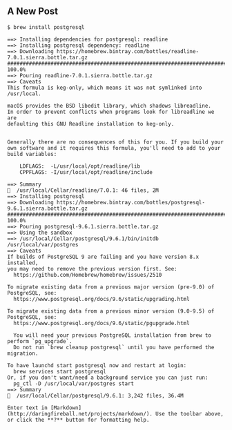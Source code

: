 ## A New Post

`$ brew install postgresql`

    ==> Installing dependencies for postgresql: readline
    ==> Installing postgresql dependency: readline
    ==> Downloading https://homebrew.bintray.com/bottles/readline-7.0.1.sierra.bottle.tar.gz
    ######################################################################## 100.0%
    ==> Pouring readline-7.0.1.sierra.bottle.tar.gz
    ==> Caveats
    This formula is keg-only, which means it was not symlinked into /usr/local.
    
    macOS provides the BSD libedit library, which shadows libreadline.
    In order to prevent conflicts when programs look for libreadline we are
    defaulting this GNU Readline installation to keg-only.
    
    
    Generally there are no consequences of this for you. If you build your
    own software and it requires this formula, you'll need to add to your
    build variables:
    
        LDFLAGS:  -L/usr/local/opt/readline/lib
        CPPFLAGS: -I/usr/local/opt/readline/include
    
    ==> Summary
    🍺  /usr/local/Cellar/readline/7.0.1: 46 files, 2M
    ==> Installing postgresql
    ==> Downloading https://homebrew.bintray.com/bottles/postgresql-9.6.1.sierra.bottle.tar.gz
    ######################################################################## 100.0%
    ==> Pouring postgresql-9.6.1.sierra.bottle.tar.gz
    ==> Using the sandbox
    ==> /usr/local/Cellar/postgresql/9.6.1/bin/initdb /usr/local/var/postgres
    ==> Caveats
    If builds of PostgreSQL 9 are failing and you have version 8.x installed,
    you may need to remove the previous version first. See:
      https://github.com/Homebrew/homebrew/issues/2510
    
    To migrate existing data from a previous major version (pre-9.0) of PostgreSQL, see:
      https://www.postgresql.org/docs/9.6/static/upgrading.html
    
    To migrate existing data from a previous minor version (9.0-9.5) of PostgreSQL, see:
      https://www.postgresql.org/docs/9.6/static/pgupgrade.html

      You will need your previous PostgreSQL installation from brew to perform `pg_upgrade`.
      Do not run `brew cleanup postgresql` until you have performed the migration.
    
    To have launchd start postgresql now and restart at login:
      brew services start postgresql
    Or, if you don't want/need a background service you can just run:
      pg_ctl -D /usr/local/var/postgres start
    ==> Summary
    🍺  /usr/local/Cellar/postgresql/9.6.1: 3,242 files, 36.4M
    
    Enter text in [Markdown](http://daringfireball.net/projects/markdown/). Use the toolbar above,     or click the **?** button for formatting help.
